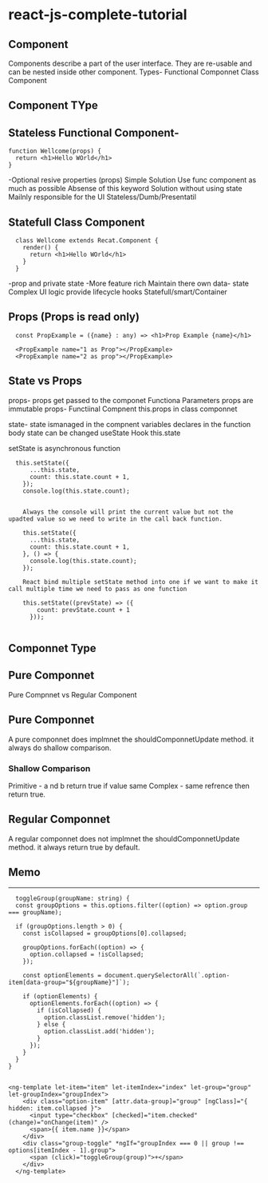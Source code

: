 # react-js-complete-tutorial
## Component
  Components describe a part of the user interface.
  They are re-usable and can be nested inside other component.
  Types- 
    Functional Componnet
    Class Component
    
## Component TYpe
## Stateless Functional Component-
  ``` 
  function Wellcome(props) {
    return <h1>Hello WOrld</h1>
  }
  ```
  
  -Optional resive properties (props)
  Simple Solution
Use func component as much as possible
Absense of this keyword
Solution without using state
Mailnly responsible for the UI
Stateless/Dumb/Presentatil
  
  
##  Statefull Class Component
  ```
    class Wellcome extends Recat.Component {
      render() {
        return <h1>Hello WOrld</h1>
      }
    }
  ```
  -prop and private state
  -More feature rich
  Maintain there own data- state
  Complex UI logic
  provide lifecycle hooks
  Statefull/smart/Container

## Props (Props is read only)

```
  const PropExample = ({name} : any) => <h1>Prop Example {name}</h1>
  
  <PropExample name="1 as Prop"></PropExample>
  <PropExample name="2 as prop"></PropExample>
```

## State vs Props

props- props get passed to the componet
Functiona Parameters
props are immutable
props- Functiinal Compnent
this.props in class componnet

state- state ismanaged in the compnent
variables declares in the function body
state can be changed
useState Hook
this.state

setState is asynchronous function


```
  this.setState({
      ...this.state,
      count: this.state.count + 1,
    });
    console.log(this.state.count);
    
    
    Always the console will print the current value but not the upadted value so we need to write in the call back function.
    
    this.setState({
      ...this.state,
      count: this.state.count + 1,
    }, () => {
      console.log(this.state.count);
    });
    
    React bind multiple setState method into one if we want to make it call multiple time we need to pass as one function
    
    this.setState((prevState) => ({
        count: prevState.count + 1
      }));
    
```

## Componnet Type
## Pure Componnet
Pure Compnnet vs Regular Component

## Pure Componnet
  A pure componnet does implmnet the shouldComponnetUpdate method. it always do shallow comparison.
  
  ### Shallow Comparison
  Primitive - a nd b return true if value same
  Complex - same refrence then return true.
  
## Regular Componnet
  A regular componnet does not implmnet the shouldComponnetUpdate method. it always return true by default.
  
##  Memo
 ----------------




```
  toggleGroup(groupName: string) {
  const groupOptions = this.options.filter((option) => option.group === groupName);

  if (groupOptions.length > 0) {
    const isCollapsed = groupOptions[0].collapsed;

    groupOptions.forEach((option) => {
      option.collapsed = !isCollapsed;
    });

    const optionElements = document.querySelectorAll(`.option-item[data-group="${groupName}"]`);

    if (optionElements) {
      optionElements.forEach((option) => {
        if (isCollapsed) {
          option.classList.remove('hidden');
        } else {
          option.classList.add('hidden');
        }
      });
    }
  }
}


<ng-template let-item="item" let-itemIndex="index" let-group="group" let-groupIndex="groupIndex">
    <div class="option-item" [attr.data-group]="group" [ngClass]="{ hidden: item.collapsed }">
      <input type="checkbox" [checked]="item.checked" (change)="onChange(item)" />
      <span>{{ item.name }}</span>
    </div>
    <div class="group-toggle" *ngIf="groupIndex === 0 || group !== options[itemIndex - 1].group">
      <span (click)="toggleGroup(group)">+</span>
    </div>
  </ng-template>
```
